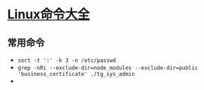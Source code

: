 # [Linux命令大全](http://man.linuxde.net/)

## 常用命令

- `sort -t ':' -k 3 -n /etc/passwd`
- `grep -nRi --exclude-dir=node_modules --exclude-dir=public 'business_certificate' ./tg_sys_admin`
- 
